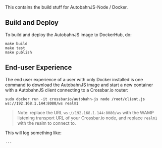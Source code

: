 This contains the build stuff for AutobahnJS-Node / Docker.

## Build and Deploy

To build and deploy the AutobahnJS image to DockerHub, do:

```console
make build
make test
make publish
```

## End-user Experience

The end user experience of a user with only Docker installed is one command to download the AutobahnJS image and start a new container with a AutobahnJS client connecting to a Crossbar.io router:

```console
sudo docker run -it crossbario/autobahn-js node /root/client.js ws://192.168.1.144:8080/ws realm1
```

> Note: replace the URL `ws://192.168.1.144:8080/ws` with the WAMP listening transport URL of your Crossbar.io node, and replace `realm1` with the realm to connect to.

This will log something like:

```console
...
```
